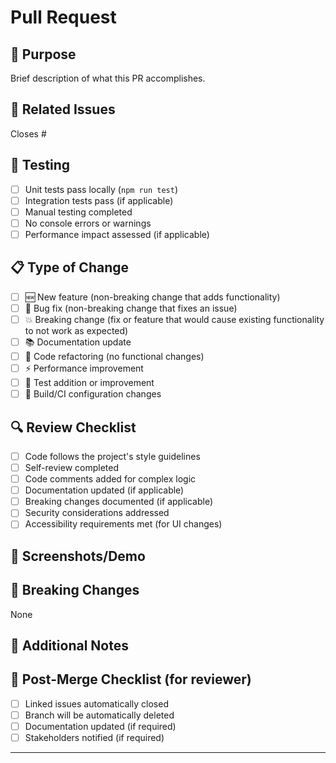 # Pull Request

## 🎯 Purpose
Brief description of what this PR accomplishes.

## 🔗 Related Issues
<!-- Use closing keywords to automatically close issues when PR is merged -->
<!-- Required: Every PR must reference at least one issue -->
Closes #
<!-- Additional linked issues if applicable -->
<!-- Relates to # -->
<!-- Fixes # -->
<!-- Resolves # -->

## 🧪 Testing
- [ ] Unit tests pass locally (`npm run test`)
- [ ] Integration tests pass (if applicable)
- [ ] Manual testing completed
- [ ] No console errors or warnings
- [ ] Performance impact assessed (if applicable)

## 📋 Type of Change
- [ ] 🆕 New feature (non-breaking change that adds functionality)
- [ ] 🐛 Bug fix (non-breaking change that fixes an issue)
- [ ] 💥 Breaking change (fix or feature that would cause existing functionality to not work as expected)
- [ ] 📚 Documentation update
- [ ] 🔄 Code refactoring (no functional changes)
- [ ] ⚡ Performance improvement
- [ ] 🧪 Test addition or improvement
- [ ] 🔧 Build/CI configuration changes

## 🔍 Review Checklist
- [ ] Code follows the project's style guidelines
- [ ] Self-review completed
- [ ] Code comments added for complex logic
- [ ] Documentation updated (if applicable)
- [ ] Breaking changes documented (if applicable)
- [ ] Security considerations addressed
- [ ] Accessibility requirements met (for UI changes)

## 📸 Screenshots/Demo
<!-- If UI changes, include before/after screenshots -->
<!-- For complex features, consider adding a demo GIF or video -->

## 🚨 Breaking Changes
<!-- List any breaking changes or write "None" -->
None

## 📝 Additional Notes
<!-- Any additional context, decisions made, or considerations for reviewers -->

## 🔄 Post-Merge Checklist (for reviewer)
- [ ] Linked issues automatically closed
- [ ] Branch will be automatically deleted
- [ ] Documentation updated (if required)
- [ ] Stakeholders notified (if required)

---
<!-- 
PR Title Format: {type}({scope}): {description} - Closes #{issue}
Examples:
- feat(auth): implement Keycloak integration - Closes #2
- fix(ui): resolve login button hover state - Closes #15
- docs(api): update authentication endpoints - Closes #20
-->

<!-- Copilot: This file may have been generated or refactored by GitHub Copilot. -->
